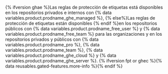 {% ifversion ghae %}Las reglas de protección de etiquetas está disponibles en los repositorios privados e internos con {% data variables.product.prodname_ghe_managed %}, {% else%}Las reglas de protección de etiquetas están disponibles {% endif %}en los repositorios públicos con {% data variables.product.prodname_free_user %} y {% data variables.product.prodname_free_team %} para las organizaciones y en los repositorios privados y públicos con {% data variables.product.prodname_pro %}, {% data variables.product.prodname_team %}, {% data variables.product.prodname_ghe_cloud %} y {% data variables.product.prodname_ghe_server %}. {% ifversion fpt or ghec %}{% data reusables.gated-features.more-info %}{% endif %}
